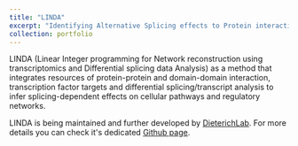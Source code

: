 ```yaml
---
title: "LINDA"
excerpt: "Identifying Alternative Splicing effects to Protein interaction Networks<br/><img src='/images/linda.png'>"
collection: portfolio
---
```


LINDA (Linear Integer programming for Network reconstruction using transcriptomics and Differential splicing data Analysis) as a method that integrates resources of protein-protein and domain-domain interaction, transcription factor targets and differential splicing/transcript analysis to infer splicing-dependent effects on cellular pathways and regulatory networks. 

LINDA is being maintained and further developed by [DieterichLab](https://github.com/dieterich-lab/). For more details you can check it's dedicated [Github page](https://dieterich-lab.github.io/LINDA/).